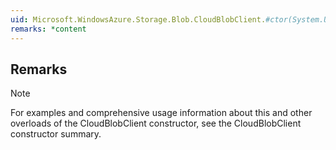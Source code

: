```yaml
---  
uid: Microsoft.WindowsAzure.Storage.Blob.CloudBlobClient.#ctor(System.Uri,Microsoft.WindowsAzure.Storage.Auth.StorageCredentials)  
remarks: *content  
---  
```

  
## Remarks  
  
> [!NOTE]
>  For examples and comprehensive usage information about this and other overloads of the CloudBlobClient constructor, see the CloudBlobClient constructor summary.